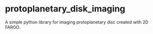 # protoplanetary_disk_imaging
A simple python library for imaging protoplanetary disc created with 2D FARGO.
